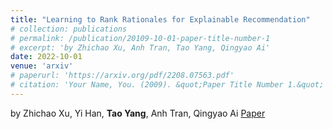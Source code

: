 ```yaml
---
title: "Learning to Rank Rationales for Explainable Recommendation"
# collection: publications
# permalink: /publication/20109-10-01-paper-title-number-1
# excerpt: 'by Zhichao Xu, Anh Tran, Tao Yang, Qingyao Ai'
date: 2022-10-01
venue: 'arxiv'
# paperurl: 'https://arxiv.org/pdf/2208.07563.pdf'
# citation: 'Your Name, You. (2009). &quot;Paper Title Number 1.&quot; <i>Journal 1</i>. 1(1).'
---
```

<!-- This paper is about the number sdaf ure work. -->
by Zhichao Xu, Yi Han, **Tao Yang**, Anh Tran, Qingyao Ai
[Paper](https://arxiv.org/pdf/2206.05368.pdf)

<!-- Recommended citation: Your Name, You. (2009). "Paper Title Number 1." <i>Journal 1</i>. 1(1). -->